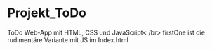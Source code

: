# Projekt_ToDo
ToDo Web-App mit HTML, CSS und JavaScript< /br>
firstOne ist die rudimentäre Variante mit JS im Index.html
